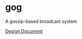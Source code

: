 gog
===

A gossip-based broadcast system


[Design Document](https://docs.google.com/document/d/189erD25i-CLiYEYWVIo9OL6MKID2RnIKbFsByrTznkA/edit?usp=sharing)
